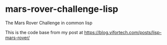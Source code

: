 # mars-rover-challenge-lisp
The Mars Rover Challenge in common lisp

This is the code base from my post at
https://blog.vifortech.com/posts/lisp-mars-rover/
